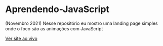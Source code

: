 # Aprendendo-JavaScript
(Novembro 2021) Nesse repositório eu mostro uma landing page simples onde o foco são as animações com JavaScript

<a href="https://igorserafim15.github.io/Aprendendo-JavaScript/" target="_blank" >Ver site ao vivo</a>
